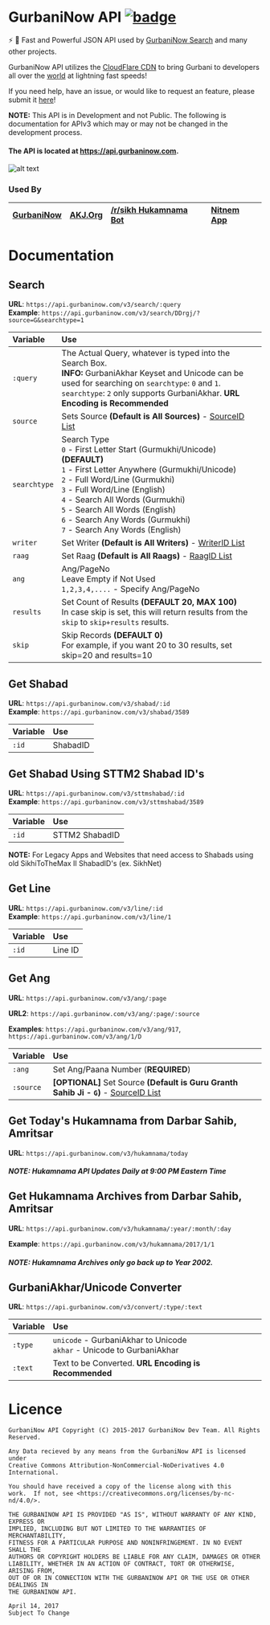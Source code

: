 # GurbaniNow API [![badge](https://img.shields.io/badge/Powered%20By-GurbaniNow-blue.svg)](https://github.com/GurbaniNow)

⚡️ 🙏 Fast and Powerful JSON API used by [GurbaniNow Search](https://gurbaninow.com) and many other projects.

GurbaniNow API utilizes the [CloudFlare CDN](https://www.cloudflare.com/cdn/) to bring Gurbani to developers all over the [world](https://www.cloudflare.com/network/) at lightning fast speeds!

If you need help, have an issue, or would like to request an feature, please submit it [here](https://github.com/GurbaniNow/gurbaninow-api/issues/new)!

**NOTE:** This API is in Development and not Public. The following is documentation for APIv3 which may or may not be changed in the development process.

#### The API is located at https://api.gurbaninow.com.

![alt text](https://i.imgur.com/3jmzSNa.jpg)

### Used By
[GurbaniNow](https://gurbaninow.com) | [AKJ.Org](https://akj.org/dailyhukam.php) | [/r/sikh Hukamnama Bot](https://www.reddit.com/user/Hukumnama_Bot) | [Nitnem App](https://play.google.com/store/apps/details?id=parwinder.singh.sikhism)
:--|:--|:--|:--

# Documentation

## Search

**URL**: `https://api.gurbaninow.com/v3/search/:query`  
**Example**: `https://api.gurbaninow.com/v3/search/DDrgj/?source=G&searchtype=1`


Variable|Use
:--|:--
`:query`    |The Actual Query, whatever is typed into the Search Box.<br> **INFO:** GurbaniAkhar Keyset and Unicode can be used for searching on `searchtype`: `0` and `1`. `searchtype`: `2` only supports GurbaniAkhar. **URL Encoding is Recommended**
`source`    | Sets Source **(Default is All Sources)** - [SourceID List](https://github.com/GurbaniNow/gurbaninow-api/blob/master/SourceID.md)
`searchtype`| Search Type<br> `0` - First Letter Start (Gurmukhi/Unicode) **(DEFAULT)**<br> `1` - First Letter Anywhere (Gurmukhi/Unicode)<br> `2` - Full Word/Line (Gurmukhi)<br> `3` - Full Word/Line (English)<br> `4` - Search All Words (Gurmukhi)<br> `5` - Search All Words (English)<br> `6` - Search Any Words (Gurmukhi)<br> `7` - Search Any Words (English)
`writer`    | Set Writer **(Default is All Writers)** - [WriterID List](https://github.com/GurbaniNow/gurbaninow-api/blob/master/WriterID.md)
`raag`      | Set Raag **(Default is All Raags)** - [RaagID List](https://github.com/GurbaniNow/gurbaninow-api/blob/master/RaagID.md)
`ang`       | Ang/PageNo<br>Leave Empty if Not Used<br> `1,2,3,4,....` - Specify Ang/PageNo
`results`| Set Count of Results **(DEFAULT 20, MAX 100)** <br /> In case skip is set, this will return results from the `skip` to `skip+results` results.
`skip`| Skip Records **(DEFAULT 0)** <br /> For example, if you want 20 to 30 results, set skip=20 and results=10

## Get Shabad

**URL**: `https://api.gurbaninow.com/v3/shabad/:id`  
**Example**: `https://api.gurbaninow.com/v3/shabad/3589`

Variable|Use
:--|:--
`:id`|ShabadID

## Get Shabad Using STTM2 Shabad ID's

**URL**: `https://api.gurbaninow.com/v3/sttmshabad/:id`  
**Example**: `https://api.gurbaninow.com/v3/sttmshabad/3589`

Variable|Use
:--|:--
`:id`|STTM2 ShabadID

**NOTE:** For Legacy Apps and Websites that need access to Shabads using old SikhiToTheMax II ShabadID's (ex. SikhNet)

## Get Line

**URL**: `https://api.gurbaninow.com/v3/line/:id`  
**Example**: `https://api.gurbaninow.com/v3/line/1`

Variable|Use
:--|:--
`:id`|Line ID  

## Get Ang

**URL**: `https://api.gurbaninow.com/v3/ang/:page` 

**URL2**: `https://api.gurbaninow.com/v3/ang/:page/:source`  

**Examples**: `https://api.gurbaninow.com/v3/ang/917`, `https://api.gurbaninow.com/v3/ang/1/D`   

Variable|Use 
:--|:--
`:ang`   | Set Ang/Paana Number (**REQUIRED**)
`:source`| **[OPTIONAL]** Set Source **(Default is Guru Granth Sahib Ji - `G`)** - [SourceID List](https://github.com/GurbaniNow/gurbaninow-api/blob/master/SourceID.md)

## Get Today's Hukamnama from Darbar Sahib, Amritsar

**URL**: `https://api.gurbaninow.com/v3/hukamnama/today`

##### NOTE: Hukamnama API Updates Daily at 9:00 PM Eastern Time

## Get Hukamnama Archives from Darbar Sahib, Amritsar

**URL**: `https://api.gurbaninow.com/v3/hukamnama/:year/:month/:day`

**Example**: `https://api.gurbaninow.com/v3/hukamnama/2017/1/1`

##### NOTE: Hukamnama Archives only go back up to Year 2002.

## GurbaniAkhar/Unicode Converter

**URL**: `https://api.gurbaninow.com/v3/convert/:type/:text`

Variable|Use
:--|:--
`:type`|`unicode` - GurbaniAkhar to Unicode<br> `akhar` - Unicode to GurbaniAkhar
`:text`|Text to be Converted. **URL Encoding is Recommended**


# Licence

```
GurbaniNow API Copyright (C) 2015-2017 GurbaniNow Dev Team. All Rights Reserved.

Any Data recieved by any means from the GurbaniNow API is licensed under  
Creative Commons Attribution-NonCommercial-NoDerivatives 4.0 International.

You should have received a copy of the license along with this  
work.  If not, see <https://creativecommons.org/licenses/by-nc-nd/4.0/>.

THE GURBANINOW API IS PROVIDED "AS IS", WITHOUT WARRANTY OF ANY KIND, EXPRESS OR  
IMPLIED, INCLUDING BUT NOT LIMITED TO THE WARRANTIES OF MERCHANTABILITY,  
FITNESS FOR A PARTICULAR PURPOSE AND NONINFRINGEMENT. IN NO EVENT SHALL THE  
AUTHORS OR COPYRIGHT HOLDERS BE LIABLE FOR ANY CLAIM, DAMAGES OR OTHER  
LIABILITY, WHETHER IN AN ACTION OF CONTRACT, TORT OR OTHERWISE, ARISING FROM,  
OUT OF OR IN CONNECTION WITH THE GURBANINOW API OR THE USE OR OTHER DEALINGS IN  
THE GURBANINOW API.

April 14, 2017
Subject To Change
```
